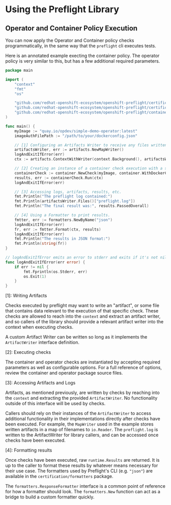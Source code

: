 # Using the Preflight Library

## Operator and Container Policy Execution

You can now apply the Operator and Container policy checks programmatically, in
the same way that the `preflight` cli executes tests.

Here is an annotated example execting the container policy. The operator policy
is very similar to this, but has a few additional required parameters.

```go
package main

import (
	"context"
	"fmt"
	"os"

	"github.com/redhat-openshift-ecosystem/openshift-preflight/certification/artifacts"
	"github.com/redhat-openshift-ecosystem/openshift-preflight/certification/formatters"
	"github.com/redhat-openshift-ecosystem/openshift-preflight/container"
)

func main() {
	myImage := "quay.io/opdev/simple-demo-operator:latest"
	imageAuthFilePath := "/path/to/your/dockerconfig.json"

	// [1] Configuring an Artifacts Writer to receive any files written by checks, the preflight log, etc.
	artifactsWriter, err := artifacts.NewMapWriter()
	logAndExitIfError(err)
	ctx := artifacts.ContextWithWriter(context.Background(), artifactsWriter)

	// [2] Creating an instance of a container check execution with a single option.
	containerCheck := container.NewCheck(myImage, container.WithDockerConfigJSONFromFile(imageAuthFilePath))
	results, err := containerCheck.Run(ctx)
	logAndExitIfError(err)

	// [3] Accessing logs, artifacts, results, etc.
	fmt.Println("The preflight log contained:")
	fmt.Println(artifactsWriter.Files()["preflight.log"])
	fmt.Println("The final result was:", results.PassedOverall)

	// [4] Using a Formatter to print results.
	fmtter, err := formatters.NewByName("json")
	logAndExitIfError(err)
	fr, err := fmtter.Format(ctx, results)
	logAndExitIfError(err)
	fmt.Println("The results in JSON format:")
	fmt.Println(string(fr))
}

// logAndExitIfError emits an error to stderr and exits if it's not nil.
func logAndExitIfError(err error) {
	if err != nil {
		fmt.Fprintln(os.Stderr, err)
		os.Exit(1)
	}
}
```

[1]: Writing Artifacts

Checks executed by preflight may want to write an "artifact", or some file that
contains data relevant to the execution of that specific check. These checks are
allowed to reach into the `context` and extract an artifact writer, and so
callers of the library should provide a relevant artifact writer into the
context when executing checks.

A custom Artifact Writer can be written so long as it implements the
`ArtifactWriter` interface definition.

[2]: Executing checks

The container and operator checks are instantiated by accepting required
parameters as well as configurable options. For a full reference of options,
review the container and operator package source files.

[3]: Accessing Artifacts and Logs

Artifacts, as mentioned previously, are written by checks by reaching into the
`context` and extracting the provided `ArtifactWriter`. No functionality outside
of this interface will be used by checks.

Callers should rely on their instances of the `ArtifactWriter` to access
additional functionality in their implementations directly after checks have
been executed. For example, the `MapWriter` used in the example stores written
artifacts in a map of filenames to `io.Reader`. The `preflight.log` is written
to the ArtifactWriter for library callers, and can be accessed once checks have
been executed.

[4]: Formatting results

Once checks have been executed, raw `runtime.Results` are returned. It is up to
the caller to format these results by whatever means necessary for their use
case. The formatters used by Preflight's CLI (e.g. `"json"`) are available in
the `certification/formatters` package.

The `formatters.ResponseFormatter` interface is a common point of reference for
how a formatter should look. The `formatters.New` function can act as a bridge
to build a custom formatter quickly.